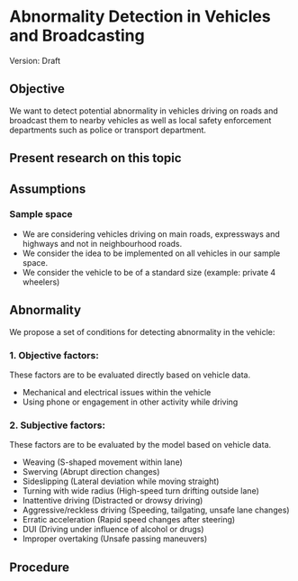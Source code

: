 # Abnormality Detection in Vehicles and Broadcasting

Version: Draft

## Objective

We want to detect potential abnormality in vehicles driving on roads and broadcast them to nearby vehicles as well as local safety enforcement departments such as police or transport department.

## Present research on this topic


## Assumptions

### Sample space

- We are considering vehicles driving on main roads, expressways and highways and not in neighbourhood roads.
- We consider the idea to be implemented on all vehicles in our sample space.
- We consider the vehicle to be of a standard size (example: private 4 wheelers)

## Abnormality

We propose a set of conditions for detecting abnormality in the vehicle:

### 1. Objective factors:

These factors are to be evaluated directly based on vehicle data.

- Mechanical and electrical issues within the vehicle
- Using phone or engagement in other activity while driving

### 2. Subjective factors:

These factors are to be evaluated by the model based on vehicle data.

- Weaving (S-shaped movement within lane)
- Swerving (Abrupt direction changes)
- Sideslipping (Lateral deviation while moving straight)
- Turning with wide radius (High-speed turn drifting outside lane)
- Inattentive driving (Distracted or drowsy driving)
- Aggressive/reckless driving	(Speeding, tailgating, unsafe lane changes)
- Erratic acceleration (Rapid speed changes after steering)
- DUI (Driving under influence of alcohol or drugs)
- Improper overtaking	(Unsafe passing maneuvers)

## Procedure
